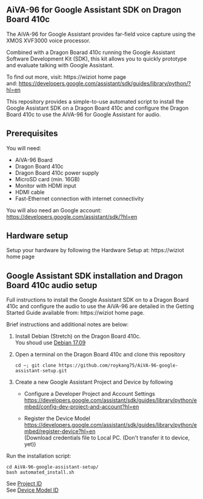 AiVA-96 for Google Assistant SDK on Dragon Board 410c 
---
The AiVA-96 for Google Assistant provides far-field voice capture using the XMOS XVF3000 voice processor.

Combined with a Dragon Boarad 410c running the Google Assistant Software Development Kit (SDK), this kit allows you to quickly prototype and evaluate talking with Google Assistant.

To find out more, visit: https://wiziot home page  
and: https://developers.google.com/assistant/sdk/guides/library/python/?hl=en

This repository provides a simple-to-use automated script to install the Google Assistant SDK on a Dragon Board 410c and configure the Dragon Board 410c to use the AiVA-96 for Google Assistant for audio.

Prerequisites
---

You will need:

- AiVA-96 Board
- Dragon Board 410c
- Dragon Board 410c power supply
- MicroSD card (min. 16GB)
- Monitor with HDMI input
- HDMI cable
- Fast-Ethernet connection with internet connectivity  

You will also need an Google account: https://developers.google.com/assistant/sdk/?hl=en

Hardware setup
---
Setup your hardware by following the Hardware Setup at: https://wiziot home page

Google Assistant SDK installation and Dragon Board 410c audio setup
---
Full instructions to install the Google Assistant SDK on to a Dragon Board 410c and configure the audio to use the AiVA-96 are detailed in the Getting Started Guide available from: https://wiziot home page.

Brief instructions and additional notes are below:

1. Install Debian (Stretch) on the Dragon Board 410c.  
   You shoud use [Debian 17.09](http://releases.linaro.org/96boards/dragonboard410c/linaro/debian/17.09/dragonboard410c_sdcard_install_debian-283.zip)

2. Open a terminal on the Dragon Board 410c and clone this repository
    ```
    cd ~; git clone https://github.com/roykang75/AiVA-96-google-assistant-setup.git
    ```

3. Create a new Google Assistant Project and Device by following
    + Configure a Developer Project and Account Settings
    https://developers.google.com/assistant/sdk/guides/library/python/embed/config-dev-project-and-account?hl=en

    + Register the Device Model
    https://developers.google.com/assistant/sdk/guides/library/python/embed/register-device?hl=en  
    (Download credentials file to Local PC. (Don't transfer it to device, yet))


Run the installation script: 
```
cd AiVA-96-google-assistant-setup/
bash automated_install.sh
```

See [Project ID](https://github.com/roykang75/AiVA-96-google-assistant-setup/blob/master/ProjectID.md)  
See [Device Model ID](https://github.com/roykang75/AiVA-96-google-assistant-setup/blob/master/ModelID.md)
